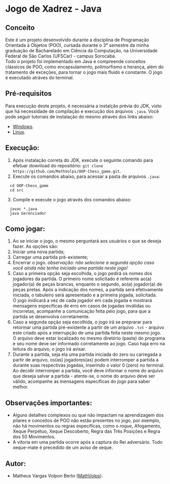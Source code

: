 # Jogo de Xadrez - Java
## Conceito
Este é um projeto desenvolvido durante a disciplina de Programação Orientada à Objetos (POO), cursada durante o 3° semestre da minha graduação de Bacharelado em Ciência da Computação, na Universidade Federal de São Carlos (UFSCar) - campus Sorocaba.</br>
Todo o projeto foi implementado em Java e compreende conceitos clássicos de POO, como encapsulamento, polimorfismo e herança, além do tratamento de exceções, para tornar o jogo mais fluido e constante. O jogo é executado atráves do terminal.</br>

## Pré-requisitos
Para execução deste projeto, é necessária a instalção prévia do JDK, visto que há necessidade de compilação e execução dos arquivos `.java`. Você pode seguir tutoriais de instalação do mesmo através dos links abaixo:</br>
* [Windows](https://giordanolins.com/instalando-o-jdk-java-development-kit-no-windows/).
* [Linux](https://www.devmedia.com.br/instalacao-e-configuracao-do-pacote-java-jdk/23749). 

## Execução:
1. Após instalação correta do JDK, execute o seguinte comando para efetuar download do repositório: `git clone https://github.com/MathVolps/OOP-Chess_game.git`.
2. Execute os comandos abaixo, para acessar a pasta de arquivos `.java`:
```
  cd OOP-Chess_game
  cd src
```
3. Compile e execute o jogo através dos comandos abaixo:
```
  javac *.java
  java Gerenciador
```

## Como jogar:
1. Ao se iniciar o jogo, o mesmo perguntará aos usuários o que se deseja fazer. As opções são:</br>
  1. Iniciar uma nova partida;
  2. Carregar uma partida pré-existente;
  3. Encerrar o jogo.
  *observação: não selecione a segunda opção caso você ainda não tenha iniciado uma partida neste jogo!</br>*
2. Caso a primeira opção seja escolhida, o jogo pedirá os nomes dos jogadores da partida. O primeiro nome solicitado é referente ao(a) jogador(a) de peças brancas, enquanto o segundo, ao(a) jogador(a) de peças pretas. Após a indicação dos nomes, a partida será efetivamente iniciada, o tabuleiro será apresentado e a primeira jogada, solicitada.</br>
O jogo inidicará a vez de cada jogador em cada jogada e mostrará mensagens específicas de erro em casos de jogadas inválidas ou incorretas, acompanhe a comunicação feita pelo jogo, para que a partida se desenvolva corretamente.
3. Caso a segunda opção seja escolhida, o jogo irá se preprarar para retormar uma partida pré-existente a partir de um arquivo `.txt` - arquivo este criado após a interrupção de uma partida feita neste mesmo jogo. O arquivo deve estar localizado no mesmo diretório (pasta) do programa e seu nome deve ser informado corretamente ao jogo. Caso haja erro na leitura do arquivo, o jogo irá avisar.
4. Durante a partida, seja ela uma partida iniciada do zero ou carregada a partir de arquivo, os(as) jogadores(as) podem interromper a partida a durante suas respectivas jogadas, inserindo o valor 0 (zero) no terminal. Ao decidir interromper a partida, você deve informar o nome do arquivo que deseja salvar a partida - atente-se, o nome do arquivo deve ser válido, acompanhe as mensagens específicas do jogo para saber melhor.

## Observações importantes:
* Alguns detalhes complexos ou que não impactam na aprendizagem dos pilares e conceitos de POO não estão presentes no jogo, por exemplo, não há movimentos ou regras específicas, como o *roque*, Afogamento, Xeque Perpétuo, Xeque Descoberto, Regra das Três Posições e Regra dos 50 Movimentos.
* A vítoria em uma partida ocorre após a captura do Rei adversário. Todo xeque-mate é precedido de um aviso de xeque.

## Autor:
* Matheus Vargas Volpon Berto ([MathVolps](https://github.com/MathVolps)).
